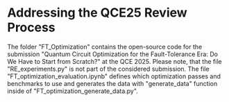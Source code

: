 # Addressing the QCE25 Review Process

The folder "FT_Optimization" contains the open-source code for the submission "Quantum Circuit Optimization for the Fault-Tolerance Era: Do We Have to Start from Scratch?" at the QCE 2025. Please note, that the file "RE_experiments.py" is not part of the considered submission. The file "FT_optimization_evaluation.ipynb" defines which optimization passes and benchmarks to use and generates the data with "generate_data" function inside of "FT_optimization_generate_data.py".
